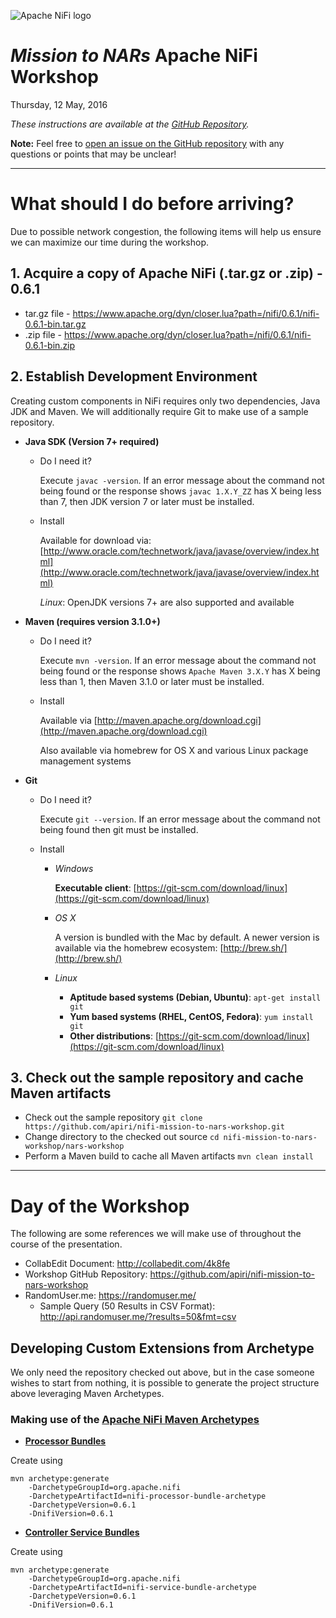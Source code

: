![Apache NiFi logo](http://nifi.apache.org/images/niFi-logo-horizontal.png "Apache NiFi")
# _Mission to NARs_ Apache NiFi Workshop
Thursday, 12 May, 2016

_These instructions are available at the [GitHub Repository](https://github.com/apiri/nifi-mission-to-nars-workshop/blob/master/README.md)._

**Note:** Feel free to [open an issue on the GitHub repository](https://github.com/apiri/nifi-mission-to-nars-workshop/issues) with any questions or points that may be unclear!

******

# What should I do before arriving?
Due to possible network congestion, the following items will help us ensure we can maximize our time during the workshop.

## 1. Acquire a copy of Apache NiFi (.tar.gz or .zip) - 0.6.1
- tar.gz file - https://www.apache.org/dyn/closer.lua?path=/nifi/0.6.1/nifi-0.6.1-bin.tar.gz
- .zip file   - https://www.apache.org/dyn/closer.lua?path=/nifi/0.6.1/nifi-0.6.1-bin.zip

## 2. Establish Development Environment
Creating custom components in NiFi requires only two dependencies, Java JDK and Maven.  We will additionally require Git to make use of a sample repository.

- **Java SDK (Version 7+ required)**
  - Do I need it?

    Execute `javac -version`.  If an error message about the command not being found or the response shows `javac 1.X.Y_ZZ` has X being less than 7, then JDK version 7 or later must be installed.
  - Install

    Available for download via: [http://www.oracle.com/technetwork/java/javase/overview/index.html](http://www.oracle.com/technetwork/java/javase/overview/index.html)

    _Linux_: OpenJDK versions 7+ are also supported and available

- **Maven (requires version 3.1.0+)**
  - Do I need it?

    Execute `mvn -version`.  If an error message about the command not being found or the response shows `Apache Maven 3.X.Y` has X being less than 1, then Maven 3.1.0 or later must be installed.

  - Install

    Available via [http://maven.apache.org/download.cgi](http://maven.apache.org/download.cgi)

    Also available via homebrew for OS X and various Linux package management systems

- **Git**
  - Do I need it?

    Execute `git --version`.  If an error message about the command not being found then git must be installed.

  - Install
    - _Windows_

      **Executable client**:  [https://git-scm.com/download/linux](https://git-scm.com/download/linux)
    - _OS X_

      A version is bundled with the Mac by default.  A newer version is available via the homebrew ecosystem: [http://brew.sh/](http://brew.sh/)

    - _Linux_
      - **Aptitude based systems (Debian, Ubuntu)**:  `apt-get install git`
      - **Yum based systems (RHEL, CentOS, Fedora)**:  `yum install git`
      - **Other distributions**:  [https://git-scm.com/download/linux](https://git-scm.com/download/linux)


## 3. Check out the sample repository and cache Maven artifacts
* Check out the sample repository
`git clone https://github.com/apiri/nifi-mission-to-nars-workshop.git`
* Change directory to the checked out source
`cd nifi-mission-to-nars-workshop/nars-workshop`
* Perform a Maven build to cache all Maven artifacts
`mvn clean install`

******

# Day of the Workshop

The following are some references we will make use of throughout the course of the presentation.

* CollabEdit Document: http://collabedit.com/4k8fe
* Workshop GitHub Repository: https://github.com/apiri/nifi-mission-to-nars-workshop
* RandomUser.me:  https://randomuser.me/
  * Sample Query (50 Results in CSV Format): http://api.randomuser.me/?results=50&fmt=csv

## Developing Custom Extensions from Archetype
We only need the repository checked out above, but in the case someone wishes to start from nothing, it is possible to generate the project structure above leveraging Maven Archetypes.

### Making use of the [Apache NiFi Maven Archetypes](https://cwiki.apache.org/confluence/display/NIFI/Maven+Projects+for+Extensions)
* **[Processor Bundles](https://cwiki.apache.org/confluence/display/NIFI/Maven+Projects+for+Extensions#MavenProjectsforExtensions-MavenProcessorArchetype)**

Create using

```
mvn archetype:generate
	-DarchetypeGroupId=org.apache.nifi  
	-DarchetypeArtifactId=nifi-processor-bundle-archetype  
	-DarchetypeVersion=0.6.1   
	-DnifiVersion=0.6.1
```

* **[Controller Service Bundles](https://cwiki.apache.org/confluence/display/NIFI/Maven+Projects+for+Extensions#MavenProjectsforExtensions-ControllerServiceProjects)**

Create using

```
mvn archetype:generate
	-DarchetypeGroupId=org.apache.nifi  
	-DarchetypeArtifactId=nifi-service-bundle-archetype  
	-DarchetypeVersion=0.6.1   
	-DnifiVersion=0.6.1
```
